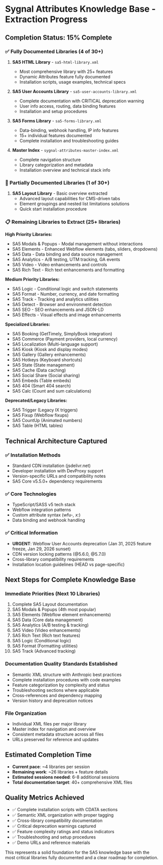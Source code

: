 # Sygnal Attributes Knowledge Base - Extraction Progress

## Completion Status: 15% Complete

### ✅ Fully Documented Libraries (4 of 30+)
1. **SA5 HTML Library** - `sa5-html-library.xml` 
   - Most comprehensive library with 25+ features
   - Dynamic Attributes feature fully documented
   - Installation scripts, usage examples, technical specs
   
2. **SA5 User Accounts Library** - `sa5-user-accounts-library.xml`
   - Complete documentation with CRITICAL deprecation warning
   - User info access, routing, data binding features
   - Installation and setup procedures
   
3. **SA5 Forms Library** - `sa5-forms-library.xml`
   - Data-binding, webhook handling, IP info features
   - 15+ individual features documented
   - Complete installation and troubleshooting guides
   
4. **Master Index** - `sygnal-attributes-master-index.xml`
   - Complete navigation structure
   - Library categorization and metadata
   - Installation overview and technical stack info

### 🔄 Partially Documented Libraries (1 of 30+)
1. **SA5 Layout Library** - Basic overview extracted
   - Advanced layout capabilities for CMS-driven tabs
   - Element groupings and nested list limitations solutions
   - Quick start installation procedure

### 📋 Remaining Libraries to Extract (25+ libraries)
**High Priority Libraries:**
- SA5 Modals & Popups - Modal management without interactions  
- SA5 Elements - Enhanced Webflow elements (tabs, sliders, dropdowns)
- SA5 Data - Data binding and data source management
- SA5 Analytics - A/B testing, UTM tracking, GA events
- SA5 Video - Video enhancements and controls
- SA5 Rich Text - Rich text enhancements and formatting

**Medium Priority Libraries:**  
- SA5 Logic - Conditional logic and switch statements
- SA5 Format - Number, currency, and date formatting
- SA5 Track - Tracking and analytics utilities
- SA5 Detect - Browser and environment detection
- SA5 SEO - SEO enhancements and JSON-LD
- SA5 Effects - Visual effects and image enhancements

**Specialized Libraries:**
- SA5 Booking (GetTimely, SimplyBook integration)
- SA5 Commerce (Payment providers, local currency)
- SA5 Localization (Multi-language support)
- SA5 Kiosk (Kiosk and display modes)
- SA5 Gallery (Gallery enhancements) 
- SA5 Hotkeys (Keyboard shortcuts)
- SA5 State (State management)
- SA5 Cache (Data caching)
- SA5 Social Share (Social sharing)
- SA5 Embeds (Table embeds)
- SA5 404 (Smart 404 search)
- SA5 Calc (Count and sum calculations)

**Deprecated/Legacy Libraries:**
- SA5 Trigger (Legacy IX triggers)
- SA5 Fixup (Webflow fixups)
- SA5 CountUp (Animated numbers)
- SA5 Table (HTML tables)

## Technical Architecture Captured

### ✅ Installation Methods
- Standard CDN installation (jsdelivr.net)
- Developer installation with DevProxy support
- Version-specific URLs and compatibility notes
- SA5 Core v5.5.0+ dependency requirements

### ✅ Core Technologies
- TypeScript/SASS v5 tech stack
- Webflow integration patterns
- Custom attribute syntax (wfu-*, x:*)
- Data binding and webhook handling

### ✅ Critical Information
- **URGENT**: Webflow User Accounts deprecation (Jan 31, 2025 feature freeze, Jan 29, 2026 sunset)
- CDN version locking patterns (@5.6.0, @5.7.0)
- Cross-library compatibility requirements
- Installation location guidelines (HEAD vs page-specific)

## Next Steps for Complete Knowledge Base

### Immediate Priorities (Next 10 Libraries)
1. Complete SA5 Layout documentation
2. SA5 Modals & Popups (4th most popular)
3. SA5 Elements (Webflow element enhancements)
4. SA5 Data (Core data management)
5. SA5 Analytics (A/B testing & tracking)
6. SA5 Video (Video enhancements)
7. SA5 Rich Text (Rich text features)
8. SA5 Logic (Conditional logic)
9. SA5 Format (Formatting utilities)
10. SA5 Track (Advanced tracking)

### Documentation Quality Standards Established
- Semantic XML structure with Anthropic best practices
- Complete installation procedures with code examples
- Feature categorization by complexity and status
- Troubleshooting sections where applicable
- Cross-references and dependency mapping
- Version history and deprecation notices

### File Organization
- Individual XML files per major library
- Master index for navigation and overview
- Consistent metadata structure across all files
- URLs preserved for reference and updates

## Estimated Completion Time
- **Current pace**: ~4 libraries per session
- **Remaining work**: ~26 libraries + feature details
- **Estimated sessions needed**: 6-8 additional sessions
- **Total documentation target**: 40+ comprehensive XML files

## Quality Metrics Achieved
- ✅ Complete installation scripts with CDATA sections
- ✅ Semantic XML organization with proper tagging
- ✅ Cross-library compatibility documentation
- ✅ Critical deprecation warnings captured
- ✅ Feature complexity ratings and status indicators
- ✅ Troubleshooting and setup procedures
- ✅ Demo URLs and reference materials

This represents a solid foundation for the SA5 knowledge base with the most critical libraries fully documented and a clear roadmap for completion.
